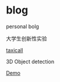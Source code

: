 # blog
personal bolg
<div>
大学生创新性实验
  
[taxicall](https://github.com/cy2307422/blog/blob/master/TaxiCall.md)

</div>
 
<div>
3D Object detection
  
[Demo](https://github.com/cy2307422/blog/blob/master/Ph.D.md)
 
</div>
